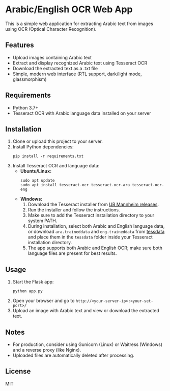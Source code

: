 # Arabic/English OCR Web App

This is a simple web application for extracting Arabic text from images using OCR (Optical Character Recognition).

## Features
- Upload images containing Arabic text
- Extract and display recognized Arabic text using Tesseract OCR
- Download the extracted text as a .txt file
- Simple, modern web interface (RTL support, dark/light mode, glassmorphism)

## Requirements
- Python 3.7+
- Tesseract OCR with Arabic language data installed on your server

## Installation
1. Clone or upload this project to your server.
2. Install Python dependencies:
   ```
   pip install -r requirements.txt
   ```
3. Install Tesseract OCR and language data:
   - **Ubuntu/Linux:**
     ```
     sudo apt update
     sudo apt install tesseract-ocr tesseract-ocr-ara tesseract-ocr-eng
     ```
   - **Windows:**
     1. Download the Tesseract installer from [UB Mannheim releases](https://github.com/UB-Mannheim/tesseract/wiki).
     2. Run the installer and follow the instructions.
     3. Make sure to add the Tesseract installation directory to your system PATH.
     4. During installation, select both Arabic and English language data, or download `ara.traineddata` and `eng.traineddata` from [tessdata](https://github.com/tesseract-ocr/tessdata) and place them in the `tessdata` folder inside your Tesseract installation directory.
     5. The app supports both Arabic and English OCR; make sure both language files are present for best results.

## Usage
1. Start the Flask app:
   ```
   python app.py
   ```
2. Open your browser and go to `http://<your-server-ip>:<your-set-port>/`
3. Upload an image with Arabic text and view or download the extracted text.

## Notes
- For production, consider using Gunicorn (Linux) or Waitress (Windows) and a reverse proxy (like Nginx).
- Uploaded files are automatically deleted after processing.

## License
MIT
